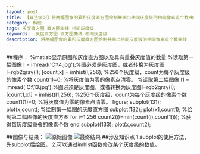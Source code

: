```yaml
---
layout: post
title: 【算法学习】将两幅图像的累积灰度直方图绘制并画出相同灰度级的相同像素点个数曲线
category: 科研
tags: 灰度直方图 直方图曲线 相同灰度级
keywords:  灰度直方图 直方图曲线 相同灰度级
description: 将两幅图像的累积灰度直方图绘制并画出相同灰度级的相同像素点个数曲线
---
```


##程序：
		%matlab显示原图和灰度直方图以及具有重叠灰度值的数量
		%读取第一幅图像
		I = imread('C:\4.jpg');%图必须是灰度图，或者转换为灰度图I=rgb2gray(I);
		[count,x] = imhist(I,256);  %256个灰度级，count为每个灰度级的像素个数
		count(1)=0;  %将灰度值为零的像素点清零。
		%读取第二幅图像
		I1 = imread('C:\13.jpg');%图必须是灰度图，或者转换为灰度图I=rgb2gray(I);
		[count1,x1] = imhist(I1,256);  %256个灰度级，count为每个灰度级的像素个数
		count1(1)=0;  %将灰度值为零的像素点清零。
		figure;
		subplot(131);
		plot(x,count);     %绘制第一幅图的灰度直方图
		subplot(132); 
		plot(x1,count1);   %绘制第二幅图像的灰度直方图
		for i=1:256
		count2(i)=min(count(i),count1(i));  %获得每灰度级重叠的像素个数
		end
		subplot(133);
		plot(x,count2);

##图像与结果：
![原始图像](http://a1.qpic.cn/psb?/V10ctZwO1IoAMt/9z9TxGrrvhGypolNpkFjzf5vgySPLMpJv8ob*lxd3TQ!/b/dG4BAAAAAAAA&bo=YAUAAgAAAAABAEA!&rf=viewer_4)
![最终结果](http://a2.qpic.cn/psb?/V10ctZwO1IoAMt/MyDrV7MyCUn4GiY0*EsdDncLLzRiqSLQ3ZFikTtsg3w!/b/dCUAAAAAAAAA&bo=PAZpAgAAAAABAHY!&rf=viewer_4)
##涉及知识点
		1.subplot的使用方法，先subplot后绘图。
        2.可以通过imhist函数修改某个灰度级的数值。
